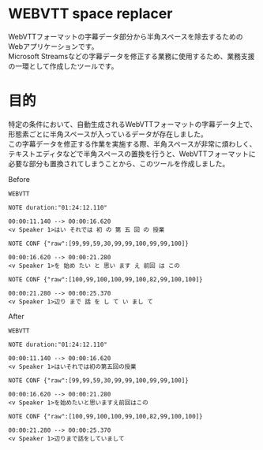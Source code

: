 # WEBVTT space replacer

WebVTTフォーマットの字幕データ部分から半角スペースを除去するためのWebアプリケーションです。  
Microsoft Streamsなどの字幕データを修正する業務に使用するため、業務支援の一環として作成したツールです。

# 目的

特定の条件において、自動生成されるWebVTTフォーマットの字幕データ上で、形態素ごとに半角スペースが入っているデータが存在しました。  
この字幕データを修正する作業を実施する際、半角スペースが非常に煩わしく、テキストエディタなどで半角スペースの置換を行うと、WebVTTフォーマットに必要な部分も置換されてしまうことから、このツールを作成しました。

Before

```
WEBVTT

NOTE duration:"01:24:12.110"

00:00:11.140 --> 00:00:16.620
<v Speaker 1>はい それでは 初 の 第 五 回 の 授業

NOTE CONF {"raw":[99,99,59,30,99,99,100,99,99,100]}

00:00:16.620 --> 00:00:21.280
<v Speaker 1>を 始め たい と 思い ます え 前回 は この

NOTE CONF {"raw":[100,99,100,100,99,100,82,99,100,100]}

00:00:21.280 --> 00:00:25.370
<v Speaker 1>辺り まで 話 を し て い まし て 
```

After
```
WEBVTT

NOTE duration:"01:24:12.110"

00:00:11.140 --> 00:00:16.620
<v Speaker 1>はいそれでは初の第五回の授業

NOTE CONF {"raw":[99,99,59,30,99,99,100,99,99,100]}

00:00:16.620 --> 00:00:21.280
<v Speaker 1>を始めたいと思いますえ前回はこの

NOTE CONF {"raw":[100,99,100,100,99,100,82,99,100,100]}

00:00:21.280 --> 00:00:25.370
<v Speaker 1>辺りまで話をしていまして
```